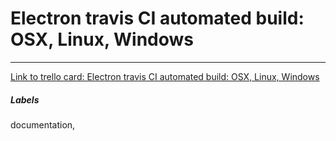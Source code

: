 # Electron travis CI automated build: OSX, Linux, Windows



---

[Link to trello card: Electron travis CI automated build: OSX, Linux, Windows](https://trello.com/c/stm7IYK7)

##### Labels

documentation, 